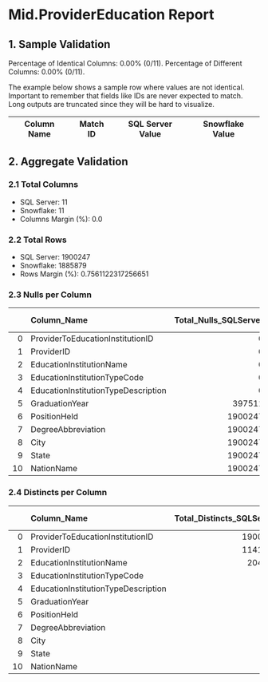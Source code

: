 # Mid.ProviderEducation Report

## 1. Sample Validation

Percentage of Identical Columns: 0.00% (0/11).
Percentage of Different Columns: 0.00% (0/11).

The example below shows a sample row where values are not identical. Important to remember that fields like IDs are never expected to match. Long outputs are truncated since they will be hard to visualize.

| Column Name   | Match ID   | SQL Server Value   | Snowflake Value   |
|---------------|------------|--------------------|-------------------|

## 2. Aggregate Validation

### 2.1 Total Columns
- SQL Server: 11
- Snowflake: 11
- Columns Margin (%): 0.0

### 2.2 Total Rows
- SQL Server: 1900247
- Snowflake: 1885879
- Rows Margin (%): 0.7561122317256651

### 2.3 Nulls per Column
|    | Column_Name                         |   Total_Nulls_SQLServer |   Total_Nulls_Snowflake |   Margin (%) |
|---:|:------------------------------------|------------------------:|------------------------:|-------------:|
|  0 | ProviderToEducationInstitutionID    |                       0 |                       0 |          0   |
|  1 | ProviderID                          |                       0 |                       0 |          0   |
|  2 | EducationInstitutionName            |                       0 |                       0 |          0   |
|  3 | EducationInstitutionTypeCode        |                       0 |                       0 |          0   |
|  4 | EducationInstitutionTypeDescription |                       0 |                       0 |          0   |
|  5 | GraduationYear                      |                  397511 |                  392691 |          1.2 |
|  6 | PositionHeld                        |                 1900247 |                 1885879 |          0.8 |
|  7 | DegreeAbbreviation                  |                 1900247 |                 1885879 |          0.8 |
|  8 | City                                |                 1900247 |                 1885879 |          0.8 |
|  9 | State                               |                 1900247 |                 1885879 |          0.8 |
| 10 | NationName                          |                 1900247 |                 1885879 |          0.8 |

### 2.4 Distincts per Column
|    | Column_Name                         |   Total_Distincts_SQLServer |   Total_Distincts_Snowflake |   Margin (%) |
|---:|:------------------------------------|----------------------------:|----------------------------:|-------------:|
|  0 | ProviderToEducationInstitutionID    |                     1900247 |                     1885879 |          0.8 |
|  1 | ProviderID                          |                     1141341 |                     1137859 |          0.3 |
|  2 | EducationInstitutionName            |                      204732 |                      204651 |          0   |
|  3 | EducationInstitutionTypeCode        |                           7 |                           8 |         14.3 |
|  4 | EducationInstitutionTypeDescription |                           7 |                           8 |         14.3 |
|  5 | GraduationYear                      |                         133 |                         133 |          0   |
|  6 | PositionHeld                        |                           0 |                           0 |          0   |
|  7 | DegreeAbbreviation                  |                           0 |                           0 |          0   |
|  8 | City                                |                           0 |                           0 |          0   |
|  9 | State                               |                           0 |                           0 |          0   |
| 10 | NationName                          |                           0 |                           0 |          0   |